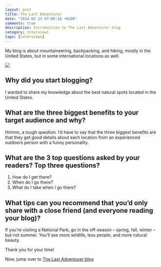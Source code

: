```yaml
---
layout: post
title: The Last Adventurer
date: "2014-02-13 07:00:16 +0200"
comments: true
description: Introduction to The Last Adventurer blog
category: interviews
tags: [interviews]
---
```


My blog is about mountaineering, backpacking, and hiking, mostly in the United States, but in some international locations as well.

<img src="http://farm8.staticflickr.com/7459/12492938765_579a0df475_c.jpg">


## Why did you start blogging?
I wanted to share my knowledge about the best natural spots located in the United States. 

## What are the three biggest benefits to your target audience and why?
Hmmm, a tough question. I’d have to say that the three biggest benefits are that they get good details about each location from an experienced outdoors person with a funny personality. 

## What are the 3 top questions asked by your readers? Top three questions? 
1) How do I get there?
2) When do I go there? 
3) What do I take when I go there?

## What tips can you recommend that you’d only share with a close friend (and everyone reading your blog)? 
If you’re visiting a National Park, go in the off-season – spring, fall, winter – but not summer. You’ll see more wildlife, less people, and more natural beauty. 

Thank you for your time!

Now, jump over to <a href="http://www.lastadventurer.com" target="_blank">The Last Adventurer blog</a>
